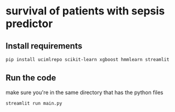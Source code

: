 # survival of patients with sepsis predictor


## Install requirements
```
pip install ucimlrepo scikit-learn xgboost hmmlearn streamlit
```
## Run the code
make sure you're in the same directory that has the python files
```
streamlit run main.py
```
